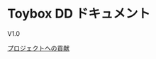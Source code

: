<div class="hero-title">

<h1> Toybox DD ドキュメント</h1>
<p>V1.0</p>
<p><a href="contribution/">プロジェクトへの貢献</a></p>

</div>